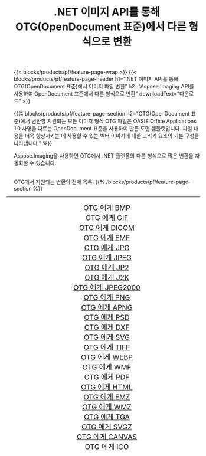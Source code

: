 ﻿---
title: .NET 이미지 API를 통해 OTG(OpenDocument 표준)에서 다른 형식으로 변환 
weight: 3920
url: /ko/net/conversion/from/otg 
lang: ko
langdirlevel: 2
locales: zh-hans,ja,it,ru,de,es,fr,nl,id,lt,pl,pt,vi,tr,ko,zh-hant,ar,hi,th,sv,cs,uk,he
description: Aspose.Imaging을 사용하면 OTG(OpenDocument 표준) 에서 다른 형식으로 쉽게 변환할 수 있습니다.
---

{{< blocks/products/pf/feature-page-wrap >}}
{{< blocks/products/pf/feature-page-header h1=".NET 이미지 API를 통해 OTG(OpenDocument 표준)에서 이미지 파일 변환" h2="Aspose.Imaging API를 사용하여 OpenDocument 표준에서 다른 형식으로 변환" downloadText="다운로드" >}}


{{% blocks/products/pf/feature-page-section  h2="OTG(OpenDocument 표준)에서 변환할 지원되는 모든 이미지 형식 OTG 파일은 OASIS Office Applications 1.0 사양을 따르는 OpenDocument 표준을 사용하여 만든 도면 템플릿입니다. 파일 내용을 더욱 향상시키는 데 사용할 수 있는 벡터 이미지에 대한 그리기 요소의 기본 구성을 나타냅니다." %}}
<p align=justify>Aspose.Imaging을 사용하면 OTG에서 .NET 플랫폼의 다른 형식으로 많은 변환을 자동화할 수 있습니다.</p>
<br/>
OTG에서 지원되는 변환의 전체 목록:
{{% /blocks/products/pf/feature-page-section %}}
<div class="container-fluid productfamilypage bg-gray">
    <div class="convertypes bg-gray agp-content section">
        <div class="container">
		<hr style="margin-left:-20px;"/>
		<div class="row other-converters" style="gap: 10px;font-size: 19px;text-align:center;">
		    <div class='col-md-2 other-converter remove-lp remove-rp'><a href="/imaging/ko/net/conversion/otg-to-bmp" style="padding:15px;">OTG 에게 BMP</a></div><div class='col-md-2 other-converter remove-lp remove-rp'><a href="/imaging/ko/net/conversion/otg-to-gif" style="padding:15px;">OTG 에게 GIF</a></div><div class='col-md-2 other-converter remove-lp remove-rp'><a href="/imaging/ko/net/conversion/otg-to-dicom" style="padding:15px;">OTG 에게 DICOM</a></div><div class='col-md-2 other-converter remove-lp remove-rp'><a href="/imaging/ko/net/conversion/otg-to-emf" style="padding:15px;">OTG 에게 EMF</a></div><div class='col-md-2 other-converter remove-lp remove-rp'><a href="/imaging/ko/net/conversion/otg-to-jpg" style="padding:15px;">OTG 에게 JPG</a></div><div class='col-md-2 other-converter remove-lp remove-rp'><a href="/imaging/ko/net/conversion/otg-to-jpeg" style="padding:15px;">OTG 에게 JPEG</a></div><div class='col-md-2 other-converter remove-lp remove-rp'><a href="/imaging/ko/net/conversion/otg-to-jp2" style="padding:15px;">OTG 에게 JP2</a></div><div class='col-md-2 other-converter remove-lp remove-rp'><a href="/imaging/ko/net/conversion/otg-to-j2k" style="padding:15px;">OTG 에게 J2K</a></div><div class='col-md-2 other-converter remove-lp remove-rp'><a href="/imaging/ko/net/conversion/otg-to-jpeg2000" style="padding:15px;">OTG 에게 JPEG2000</a></div><div class='col-md-2 other-converter remove-lp remove-rp'><a href="/imaging/ko/net/conversion/otg-to-png" style="padding:15px;">OTG 에게 PNG</a></div><div class='col-md-2 other-converter remove-lp remove-rp'><a href="/imaging/ko/net/conversion/otg-to-apng" style="padding:15px;">OTG 에게 APNG</a></div><div class='col-md-2 other-converter remove-lp remove-rp'><a href="/imaging/ko/net/conversion/otg-to-psd" style="padding:15px;">OTG 에게 PSD</a></div><div class='col-md-2 other-converter remove-lp remove-rp'><a href="/imaging/ko/net/conversion/otg-to-dxf" style="padding:15px;">OTG 에게 DXF</a></div><div class='col-md-2 other-converter remove-lp remove-rp'><a href="/imaging/ko/net/conversion/otg-to-svg" style="padding:15px;">OTG 에게 SVG</a></div><div class='col-md-2 other-converter remove-lp remove-rp'><a href="/imaging/ko/net/conversion/otg-to-tiff" style="padding:15px;">OTG 에게 TIFF</a></div><div class='col-md-2 other-converter remove-lp remove-rp'><a href="/imaging/ko/net/conversion/otg-to-webp" style="padding:15px;">OTG 에게 WEBP</a></div><div class='col-md-2 other-converter remove-lp remove-rp'><a href="/imaging/ko/net/conversion/otg-to-wmf" style="padding:15px;">OTG 에게 WMF</a></div><div class='col-md-2 other-converter remove-lp remove-rp'><a href="/imaging/ko/net/conversion/otg-to-pdf" style="padding:15px;">OTG 에게 PDF</a></div><div class='col-md-2 other-converter remove-lp remove-rp'><a href="/imaging/ko/net/conversion/otg-to-html" style="padding:15px;">OTG 에게 HTML</a></div><div class='col-md-2 other-converter remove-lp remove-rp'><a href="/imaging/ko/net/conversion/otg-to-emz" style="padding:15px;">OTG 에게 EMZ</a></div><div class='col-md-2 other-converter remove-lp remove-rp'><a href="/imaging/ko/net/conversion/otg-to-wmz" style="padding:15px;">OTG 에게 WMZ</a></div><div class='col-md-2 other-converter remove-lp remove-rp'><a href="/imaging/ko/net/conversion/otg-to-tga" style="padding:15px;">OTG 에게 TGA</a></div><div class='col-md-2 other-converter remove-lp remove-rp'><a href="/imaging/ko/net/conversion/otg-to-svgz" style="padding:15px;">OTG 에게 SVGZ</a></div><div class='col-md-2 other-converter remove-lp remove-rp'><a href="/imaging/ko/net/conversion/otg-to-canvas" style="padding:15px;">OTG 에게 CANVAS</a></div><div class='col-md-2 other-converter remove-lp remove-rp'><a href="/imaging/ko/net/conversion/otg-to-ico" style="padding:15px;">OTG 에게 ICO</a></div>
                </div>
        </div>
    </div>
</div>
<br/>

